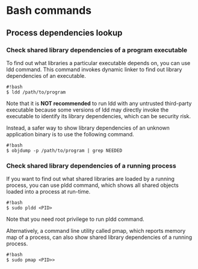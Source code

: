 # Bash commands #
## Process dependencies lookup ##
### Check shared library dependencies of a program executable ###
To find out what libraries a particular executable depends on, you can use ldd command. This command invokes dynamic linker to find out library dependencies of an executable.

```
#!bash
$ ldd /path/to/program

```

Note that it is **NOT recommended** to run ldd with any untrusted third-party executable because some versions of ldd may directly invoke the executable to identify its library dependencies, which can be security risk.

Instead, a safer way to show library dependencies of an unknown application binary is to use the following command.

```
#!bash
$ objdump -p /path/to/program | grep NEEDED

```

### Check shared library dependencies of a running process ###
If you want to find out what shared libraries are loaded by a running process, you can use pldd command, which shows all shared objects loaded into a process at run-time.

```
#!bash
$ sudo pldd <PID>
```

Note that you need root privilege to run pldd command.

Alternatively, a command line utility called pmap, which reports memory map of a process, can also show shared library dependencies of a running process.

```
#!bash
$ sudo pmap <PID>>
```

